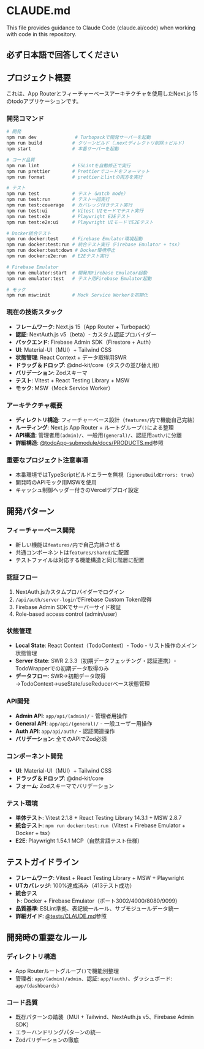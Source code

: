 # CLAUDE.md

This file provides guidance to Claude Code (claude.ai/code) when working with code in this repository.

## 必ず日本語で回答してください

## プロジェクト概要

これは、App Routerとフィーチャーベースアーキテクチャを使用したNext.js 15のtodoアプリケーションです。

### 開発コマンド

```bash
# 開発
npm run dev              # Turbopackで開発サーバーを起動
npm run build           # クリーンビルド（.nextディレクトリ削除＋ビルド）
npm start               # 本番サーバーを起動

# コード品質
npm run lint            # ESLintを自動修正で実行
npm run prettier        # Prettierでコードをフォーマット
npm run format          # prettierとlintの両方を実行

# テスト
npm run test            # テスト（watch mode）
npm run test:run        # テスト一回実行
npm run test:coverage   # カバレッジ付きテスト実行
npm run test:ui         # Vitest UIモードでテスト実行
npm run test:e2e        # Playwright E2Eテスト
npm run test:e2e:ui     # Playwright UIモードでE2Eテスト

# Docker統合テスト
npm run docker:test     # Firebase Emulator環境起動
npm run docker:test:run # 統合テスト実行（Firebase Emulator + tsx）
npm run docker:test:down # Docker環境停止
npm run docker:e2e:run  # E2Eテスト実行

# Firebase Emulator
npm run emulator:start  # 開発用Firebase Emulator起動
npm run emulator:test   # テスト用Firebase Emulator起動

# モック
npm run msw:init        # Mock Service Workerを初期化
```

### 現在の技術スタック

- **フレームワーク**: Next.js 15（App Router + Turbopack）
- **認証**: NextAuth.js v5（beta）- カスタム認証プロバイダー
- **バックエンド**: Firebase Admin SDK（Firestore + Auth）
- **UI**: Material-UI（MUI）+ Tailwind CSS
- **状態管理**: React Context + データ取得用SWR
- **ドラッグ＆ドロップ**: @dnd-kit/core（タスクの並び替え用）
- **バリデーション**: Zodスキーマ
- **テスト**: Vitest + React Testing Library + MSW
- **モック**: MSW（Mock Service Worker）

### アーキテクチャ概要

- **ディレクトリ構造**: フィーチャーベース設計（`features/`内で機能自己完結）
- **ルーティング**: Next.js App Router + ルートグループ`()`による整理
- **API構造**: 管理者用`(admin)/`、一般用`(general)/`、認証用`auth/`に分離
- **詳細構造**: [@todoApp-submodule/docs/PRODUCTS.md](todoApp-submodule/docs/PRODUCTS.md#プロジェクト構造)参照

### 重要なプロジェクト注意事項

- 本番環境ではTypeScriptビルドエラーを無視（`ignoreBuildErrors: true`）
- 開発時のAPIモック用MSWを使用
- キャッシュ制御ヘッダー付きのVercelデプロイ設定

## 開発パターン

### フィーチャーベース開発

- 新しい機能は`features/`内で自己完結させる
- 共通コンポーネントは`features/shared/`に配置
- テストファイルは対応する機能構造と同じ階層に配置

### 認証フロー

1. NextAuth.jsカスタムプロバイダーでログイン
2. `/api/auth/server-login`でFirebase Custom Token取得
3. Firebase Admin SDKでサーバーサイド検証
4. Role-based access control (admin/user)

### 状態管理

- **Local State**: React Context（TodoContext）- Todo・リスト操作のメイン状態管理
- **Server State**: SWR 2.3.3（初期データフェッチング・認証連携）- TodoWrapperでの初期データ取得のみ
- **データフロー**: SWR→初期データ取得→TodoContext→useState/useReducerベース状態管理

### API開発

- **Admin API**: `app/api/(admin)/` - 管理者用操作
- **General API**: `app/api/(general)/` - 一般ユーザー用操作
- **Auth API**: `app/api/auth/` - 認証関連操作
- **バリデーション**: 全てのAPIでZod必須

### コンポーネント開発

- **UI**: Material-UI（MUI）+ Tailwind CSS
- **ドラッグ＆ドロップ**: @dnd-kit/core
- **フォーム**: Zodスキーマでバリデーション

### テスト環境

- **単体テスト**: Vitest 2.1.8 + React Testing Library 14.3.1 + MSW 2.8.7
- **統合テスト**: `npm run docker:test:run`（Vitest + Firebase Emulator + Docker + tsx）
- **E2E**: Playwright 1.54.1 MCP（自然言語テスト仕様）

## テストガイドライン

- **フレームワーク**: Vitest + React Testing Library + MSW + Playwright
- **UTカバレッジ**: 100%達成済み（413テスト成功）
- **統合テスト**: Docker + Firebase Emulator（ポート3002/4000/8080/9099）
- **品質基準**: ESLint準拠、表記統一ルール、サブモジュールデータ統一
- **詳細ガイド**: [@tests/CLAUDE.md](tests/CLAUDE.md)参照

## 開発時の重要なルール

### ディレクトリ構造

- App Routerルートグループ`()`で機能別整理
- 管理者: `app/(admin)/admin`、認証: `app/(auth)`、ダッシュボード: `app/(dashboards)`

### コード品質

- 既存パターンの踏襲（MUI + Tailwind、NextAuth.js v5、Firebase Admin SDK）
- エラーハンドリングパターンの統一
- Zodバリデーションの徹底
